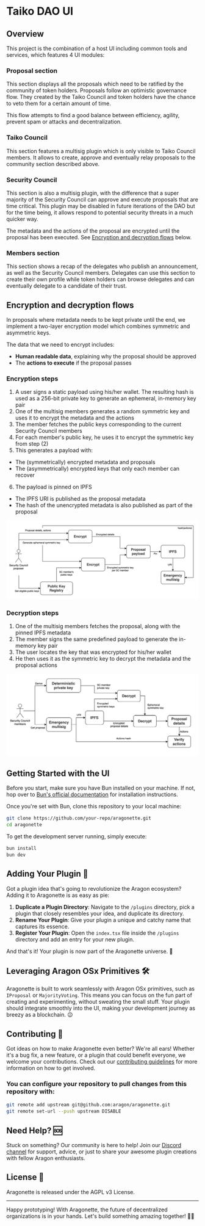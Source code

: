 # Taiko DAO UI

## Overview

This project is the combination of a host UI including common tools and services, which features 4 UI modules:

### Proposal section

This section displays all the proposals which need to be ratified by the community of token holders. Proposals follow an optimistic governance flow. They created by the Taiko Council and token holders have the chance to veto them for a certain amount of time.

This flow attempts to find a good balance between efficiency, agility, prevent spam or attacks and decentralization. 

### Taiko Council

This section features a multisig plugin which is only visible to Taiko Council members. It allows to create, approve and eventually relay proposals to the community section described above. 

### Security Council

This section is also a multisig plugin, with the difference that a super majority of the Security Council can approve and execute proposals that are time critical. This plugin may be disabled in future iterations of the DAO but for the time being, it allows respond to potential security threats in a much quicker way. 

The metadata and the actions of the proposal are encrypted until the proposal has been executed. See [Encryption and decryption flows](#encryption-and-decryption-flows) below.

### Members section

This section shows a recap of the delegates who publish an announcement, as well as the Security Council members. Delegates can use this section to create their own profile while token holders can browse delegates and can eventually delegate to a candidate of their trust.

## Encryption and decryption flows

In proposals where metadata needs to be kept private until the end, we implement a two-layer encryption model which combines symmetric and asymmetric keys.

The data that we need to encrypt includes:
- **Human readable data**, explaining why the proposal should be approved
- The **actions to execute** if the proposal passes

### Encryption steps

1. A user signs a static payload using his/her wallet. The resulting hash is used as a 256-bit private key to generate an ephemeral, in-memory key pair
2. One of the multisig members generates a random symmetric key and uses it to encrypt the metadata and the actions
3. The member fetches the public keys corresponding to the current Security Council members
4. For each member's public key, he uses it to encrypt the symmetric key from step (2)
5. This generates a payload with:
  - The (symmetrically) encrypted metadata and proposals
  - The (asymmetrically) encrypted keys that only each member can recover
6. The payload is pinned on IPFS
  - The IPFS URI is published as the proposal metadata
  - The hash of the unencrypted metadata is also published as part of the proposal

![](./readme-encryption-flow.png)

### Decryption steps

1. One of the multisig members fetches the proposal, along with the pinned IPFS metadata
2. The member signs the same predefined payload to generate the in-memory key pair
3. The user locates the key that was encrypted for his/her wallet
4. He then uses it as the symmetric key to decrypt the metadata and the proposal actions

![](./readme-decryption-flow.png)

## Getting Started with the UI

Before you start, make sure you have Bun installed on your machine. If not, hop over to [Bun's official documentation](https://bun.sh/) for installation instructions.

Once you're set with Bun, clone this repository to your local machine:

```bash
git clone https://github.com/your-repo/aragonette.git
cd aragonette
```

To get the development server running, simply execute:

```bash
bun install
bun dev
```

## Adding Your Plugin 🧩

Got a plugin idea that's going to revolutionize the Aragon ecosystem? Adding it to Aragonette is as easy as pie:

1. **Duplicate a Plugin Directory**: Navigate to the `/plugins` directory, pick a plugin that closely resembles your idea, and duplicate its directory.
2. **Rename Your Plugin**: Give your plugin a unique and catchy name that captures its essence.
3. **Register Your Plugin**: Open the `index.tsx` file inside the `/plugins` directory and add an entry for your new plugin.

And that's it! Your plugin is now part of the Aragonette universe. 🌌

## Leveraging Aragon OSx Primitives 🛠

Aragonette is built to work seamlessly with Aragon OSx primitives, such as `IProposal` or `MajorityVoting`. This means you can focus on the fun part of creating and experimenting, without sweating the small stuff. Your plugin should integrate smoothly into the UI, making your development journey as breezy as a blockchain. 😉

## Contributing 🤝

Got ideas on how to make Aragonette even better? We're all ears! Whether it's a bug fix, a new feature, or a plugin that could benefit everyone, we welcome your contributions. Check out our [contributing guidelines](CONTRIBUTING.md) for more information on how to get involved.

### You can configure your repository to pull changes from this repository with:

```bash
git remote add upstream git@github.com:aragon/aragonette.git
git remote set-url --push upstream DISABLE
```

## Need Help? 🆘

Stuck on something? Our community is here to help! Join our [Discord channel](https://discord.com/invite/eqQJkdp) for support, advice, or just to share your awesome plugin creations with fellow Aragon enthusiasts.

## License 📜

Aragonette is released under the AGPL v3 License.

---

Happy prototyping! With Aragonette, the future of decentralized organizations is in your hands. Let's build something amazing together! 🚀🌈
